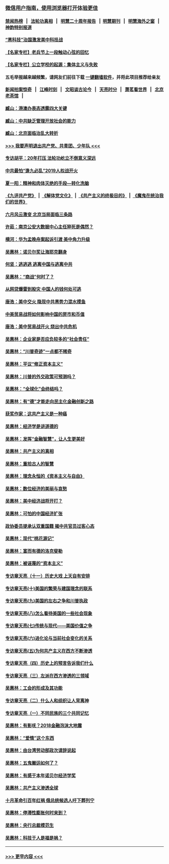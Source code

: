 ### [微信用户指南，使用浏览器打开体验更佳](https://github.com/gfw-breaker/banned-news1/blob/master/indexes/wechat-guide.md?t=0)
#### [禁闻热榜](热点新闻.md?t=0)  &nbsp;&nbsp;|&nbsp;&nbsp; [法轮功真相](https://github.com/gfw-breaker/truth/blob/master/README.md?t=0) &nbsp;&nbsp;|&nbsp;&nbsp; [明慧二十周年报告](https://github.com/gfw-breaker/mh-reports/blob/master/README.md?t=0) &nbsp;&nbsp;|&nbsp;&nbsp;[明慧期刊](https://github.com/gfw-breaker/mh-qikan) &nbsp;&nbsp;|&nbsp;&nbsp; [明慧海外之窗](https://github.com/gfw-breaker/mh-news/blob/master/README.md?t=0) &nbsp;&nbsp;|&nbsp;&nbsp; [神韵特别报道](https://github.com/gfw-breaker/mh-news/blob/master/shenyun.md?t=0)
#### [“黑科技”治国激发美中科技战](../pages/nsc423/n11638056.md?t=02071611) 
#### [【名家专栏】老兵节上一段触动心弦的回忆](../pages/nsc423/n11646016.md?t=02071611) 
#### [【名家专栏】公立学校的起源：集体主义与失败](../pages/nsc423/n11601833.md?t=02071611) 
#### 五毛举报越来越频繁，请网友们前往下载 [一键翻墙软件](https://github.com/gfw-breaker/ssr-accounts)，并将此项目推荐给亲友
#### [新闻拍案惊奇](https://github.com/gfw-breaker/banned-news1/blob/master/pages/link4.md) &nbsp;&nbsp;|&nbsp;&nbsp; [江峰时刻](https://github.com/gfw-breaker/banned-news1/blob/master/pages/link4.md) &nbsp;&nbsp;|&nbsp;&nbsp; [文昭谈古论今](https://github.com/gfw-breaker/banned-news1/blob/master/pages/link4.md) &nbsp;&nbsp;|&nbsp;&nbsp; [天亮时分](https://github.com/gfw-breaker/banned-news1/blob/master/pages/link4.md) &nbsp;&nbsp;|&nbsp;&nbsp; [萧茗看世界](https://github.com/gfw-breaker/banned-news1/blob/master/pages/link4.md) &nbsp;&nbsp;|&nbsp;&nbsp; [北京老茶馆](https://github.com/gfw-breaker/banned-news1/blob/master/pages/link4.md) &nbsp;&nbsp;|&nbsp;&nbsp; 
#### [臧山：港澳办表态透露四大关键](../pages/nsc423/n11421628.md?t=02071611) 
#### [臧山：中共缺乏管理开放社会的能力](../pages/nsc423/n11407457.md?t=02071611) 
#### [臧山：北京面临治乱大转折](../pages/nsc423/n11406895.md?t=02071611) 
#### [>>> 我要声明退出共产党、共青团、少年队 <<<](https://github.com/begood0513/goodnews/blob/master/quit/letter.md) 
#### [专访胡平：20年打压 法轮功屹立不倒意义深远](../pages/nsc423/n11398800.md?t=02071611) 
#### [中共最怕“逢九必乱”2019人权战开火](../pages/nsc423/n11385248.md?t=02071611) 
#### [夏一阳：精神和肉体灭绝的手段—转化洗脑](../pages/nsc423/n11368250.md?t=02071611) 
#### [《九评共产党》](https://github.com/begood0513/9ping.md/blob/master/README.md) &nbsp;|&nbsp; [《解体党文化》](../../../../jtdwh.md/blob/master/README.md)  &nbsp;|&nbsp; [《共产主义的终极目的》](../../../../gczydzjmd.md/blob/master/README.md) &nbsp;|&nbsp; [《魔鬼在统治我们的世界》](../../../../mgztzwmdsj.md/blob/master/README.md) 
#### [六月风云激变 北京当局面临三条路](../pages/nsc423/n11313668.md?t=02071611) 
#### [许茹：南京公安大数据中心主任猝死是偶然？](../pages/nsc423/n11064744.md?t=02071611) 
#### [横河：华为孟晚舟案起诉引渡 美中角力升级](../pages/nsc423/n11027230.md?t=02071611) 
#### [吴惠林：诺贝尔奖让海耶克翻身](../pages/nsc423/n10890049.md?t=02071611) 
#### [何坚：逃逃逃 逃离中国与逃离中共](../pages/nsc423/n10592891.md?t=02071611) 
#### [吴惠林：“商战”何时了？](../pages/nsc423/n10573558.md?t=02071611) 
#### [从网贷爆雷到股灾 中国人的钱何处可逃](../pages/nsc423/n10572800.md?t=02071611) 
#### [唐浩：美中交火 隐现中共黑势力混水摸鱼](../pages/nsc423/n10544040.md?t=02071611) 
#### [中美贸易战将如何影响中国的房市和币值](../pages/nsc423/n10543697.md?t=02071611) 
#### [唐浩：美中贸易战开火 烧出中共危机](../pages/nsc423/n10540126.md?t=02071611) 
#### [吴惠林：企业家是否应负较多的“社会责任”](../pages/nsc423/n10535022.md?t=02071611) 
#### [吴惠林：“川普奇迹”一点都不稀奇](../pages/nsc423/n10512808.md?t=02071611) 
#### [吴惠林：平议“修正资本主义”](../pages/nsc423/n10495724.md?t=02071611) 
#### [吴惠林：川普的外交政策可预测吗？](../pages/nsc423/n10462387.md?t=02071611) 
#### [吴惠林：“全球化”会终结吗？](../pages/nsc423/n10452838.md?t=02071611) 
#### [吴惠林：有“德”才能走向民主化金融创新之路](../pages/nsc423/n10432292.md?t=02071611) 
#### [获奖作家：这共产主义是一种癌](../pages/nsc423/n10431541.md?t=02071611) 
#### [吴惠林：经济学是讲道德的](../pages/nsc423/n10398014.md?t=02071611) 
#### [吴惠林：发挥“金融智慧”，让人生更美好](../pages/nsc423/n10375019.md?t=02071611) 
#### [吴惠林：共产主义的真相](../pages/nsc423/n10351394.md?t=02071611) 
#### [吴惠林：重拾古人的智慧](../pages/nsc423/n10337691.md?t=02071611) 
#### [吴惠林：理念永恒的《资本主义与自由》](../pages/nsc423/n10316274.md?t=02071611) 
#### [吴惠林：数位经济的美丽与哀愁](../pages/nsc423/n10292946.md?t=02071611) 
#### [吴惠林：美中经济战将开打？](../pages/nsc423/n10258825.md?t=02071611) 
#### [吴惠林：可怕的中国经济扩张](../pages/nsc423/n10219147.md?t=02071611) 
#### [政协委员提承认双重国籍 揭中共官员过客心态](../pages/nsc423/n10208809.md?t=02071611) 
#### [吴惠林：现代“桃花源记”](../pages/nsc423/n10185234.md?t=02071611) 
#### [吴惠林：富而有德的洛克斐勒](../pages/nsc423/n10142264.md?t=02071611) 
#### [吴惠林：被诬蔑的“资本主义”](../pages/nsc423/n10124816.md?t=02071611) 
#### [专访章天亮（十一）历史大戏 上天自有安排](../pages/nsc423/n10094905.md?t=02071611) 
#### [专访章天亮(十)美国的繁荣与建国理念的联系](../pages/nsc423/n10094899.md?t=02071611) 
#### [专访章天亮(九)美国的左右之争和川普执政](../pages/nsc423/n10094889.md?t=02071611) 
#### [专访章天亮(八)怎么看待美国的一些社会现象](../pages/nsc423/n10094857.md?t=02071611) 
#### [专访章天亮(七)传统与现代——美国价值之争](../pages/nsc423/n10093140.md?t=02071611) 
#### [专访章天亮(六)进化论与当前社会变化的关系](../pages/nsc423/n10092036.md?t=02071611) 
#### [专访章天亮(五)为何共产主义在西方不断渗透](../pages/nsc423/n10083620.md?t=02071611) 
#### [专访章天亮（四）历史上的预言告诉我们什么](../pages/nsc423/n10083606.md?t=02071611) 
#### [专访章天亮（三）左派在西方渗透的三领域](../pages/nsc423/n10081115.md?t=02071611) 
#### [吴惠林：工会的形成及其功能](../pages/nsc423/n10080633.md?t=02071611) 
#### [专访章天亮（二）什么人和组织让人背离神](../pages/nsc423/n10076637.md?t=02071611) 
#### [专访章天亮（一）不同民族的三个共同记忆](../pages/nsc423/n10074188.md?t=02071611) 
#### [吴惠林：有影呒？2018金融泡沫大地震](../pages/nsc423/n10040534.md?t=02071611) 
#### [吴惠林：“爱情”这个东西](../pages/nsc423/n10019423.md?t=02071611) 
#### [吴惠林：由台湾劳动部政次请辞说起](../pages/nsc423/n9979679.md?t=02071611) 
#### [吴惠林：五鬼搬运如何了？](../pages/nsc423/n9925338.md?t=02071611) 
#### [吴惠林：有感于本年诺贝尔经济学奖](../pages/nsc423/n9871883.md?t=02071611) 
#### [吴惠林：共产主义渗透全球](../pages/nsc423/n9812748.md?t=02071611) 
#### [十月革命引百年红祸 俄总统候选人吁下葬列宁](../pages/nsc423/n9810182.md?t=02071611) 
#### [吴惠林：停滞性膨胀何时来到？](../pages/nsc423/n9764136.md?t=02071611) 
#### [吴惠林：央行总裁模范生](../pages/nsc423/n9728134.md?t=02071611) 
#### [吴惠林：科技于人是福是祸？](../pages/nsc423/n9672982.md?t=02071611) 

----
#### [ >>> 更早内容 <<< ](../indexes/nsc423-earlier.md)
